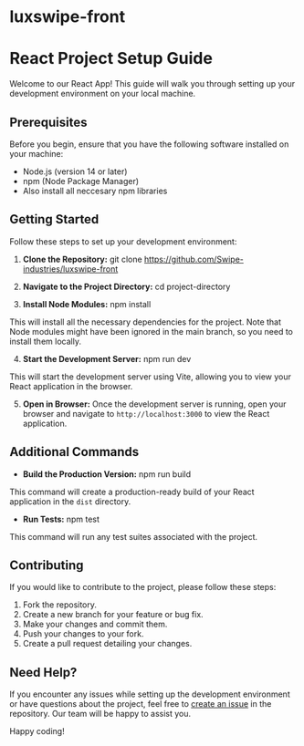 # luxswipe-front
# React Project Setup Guide

Welcome to our React App! This guide will walk you through setting up your development environment on your local machine.

## Prerequisites

Before you begin, ensure that you have the following software installed on your machine:

- Node.js (version 14 or later)
- npm (Node Package Manager)
- Also install all neccesary npm libraries 

## Getting Started

Follow these steps to set up your development environment:

1. **Clone the Repository:**
git clone https://github.com/Swipe-industries/luxswipe-front

2. **Navigate to the Project Directory:**
cd project-directory

3. **Install Node Modules:**
npm install

This will install all the necessary dependencies for the project. Note that Node modules might have been ignored in the main branch, so you need to install them locally.

4. **Start the Development Server:**
npm run dev

This will start the development server using Vite, allowing you to view your React application in the browser.

5. **Open in Browser:**
Once the development server is running, open your browser and navigate to `http://localhost:3000` to view the React application.

## Additional Commands

- **Build the Production Version:**
npm run build

This command will create a production-ready build of your React application in the `dist` directory.

- **Run Tests:**
npm test

This command will run any test suites associated with the project.

## Contributing

If you would like to contribute to the project, please follow these steps:

1. Fork the repository.
2. Create a new branch for your feature or bug fix.
3. Make your changes and commit them.
4. Push your changes to your fork.
5. Create a pull request detailing your changes.

## Need Help?

If you encounter any issues while setting up the development environment or have questions about the project, feel free to [create an issue](<link-to-issues-page>) in the repository. Our team will be happy to assist you.

Happy coding!
